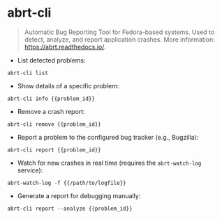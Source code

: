# abrt-cli

> Automatic Bug Reporting Tool for Fedora-based systems.
> Used to detect, analyze, and report application crashes.
> More information: <https://abrt.readthedocs.io/>.

- List detected problems:

`abrt-cli list`

- Show details of a specific problem:

`abrt-cli info {{problem_id}}`

- Remove a crash report:

`abrt-cli remove {{problem_id}}`

- Report a problem to the configured bug tracker (e.g., Bugzilla):

`abrt-cli report {{problem_id}}`

- Watch for new crashes in real time (requires the `abrt-watch-log` service):

`abrt-watch-log -f {{/path/to/logfile}}`

- Generate a report for debugging manually:

`abrt-cli report --analyze {{problem_id}}`
